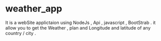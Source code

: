 # weather_app
It is a webSite applictaion using NodeJs , Api , javascript , BootStrab .
it allow you to get the Weather , plan and Longitude and latitude  of any country / city  . 

